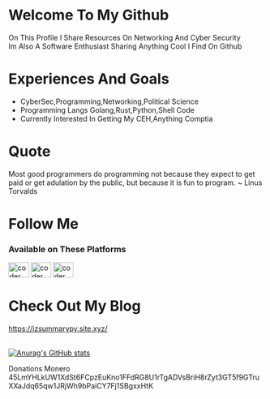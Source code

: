 
# <br>Welcome To My Github</br>
On This Profile I Share Resources On Networking And Cyber Security 
<br>Im Also A Software Enthusiast Sharing Anything Cool I Find On Github</br>
# Experiences And Goals 
 - CyberSec,Programming,Networking,Political Science
 - Programming Langs Golang,Rust,Python,Shell Code
- Currently Interested In Getting My CEH,Anything Comptia
 
# Quote
Most good programmers do programming not because they expect to get paid or get adulation by the public,
but because it is fun to program.
~ Linus Torvalds


# Follow Me 

<h3 align="left">Available on These Platforms </h3>
<p align="left">
<a href="instagram.com/dux074/" target="blank"><img align="center" src="https://cdn.jsdelivr.net/npm/simple-icons@3.0.1/icons/instagram.svg" alt="coder" height="30" width="40" /></a>
<a href="https://beacons.page/dux074" target="blank"><img align="center" src="https://svgshare.com/i/WEc.svg" alt="coder" height="30" width="40" /></a>
 <a href="https://www.linkedin.com/in/dux-x-2461a6228/" target="blank"><img align="center" src="https://www.vectorlogo.zone/logos/linkedin/linkedin-ar21.svg" alt="coder" height="30" width="40" /></a>
 
# Check Out My Blog
 https://izsummarypy.site.xyz/
 
<br>[![Anurag's GitHub stats](https://github-readme-stats.vercel.app/api?username=dux074)](https://github.com/anuraghazra/github-readme-stats)</br>

Donations Monero 45LmYHLkUW1XdSt6FCpzEuKno1FFdRG8U1rTgADVsBriH8rZyt3GT5f9GTruXXaJdq65qw1JRjWh9bPaiCY7Fj1SBgxxHtK

 
